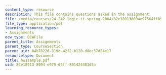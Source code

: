 ```yaml
---
content_type: resource
description: This file contains questions asked in the assignment.
file: /media/courses/24-242-logic-ii-spring-2004/82e189138094e97564ff891424483d5a_hw1sample.pdf
file_type: application/pdf
learning_resource_types:
- Assignments
ocw_type: OCWFile
parent_title: Assignments
parent_type: CourseSection
parent_uid: 84b78226-819d-42f2-b120-d8ec37d24e17
resourcetype: Document
title: hw1sample.pdf
uid: 82e18913-8094-e975-64ff-891424483d5a
---
```

